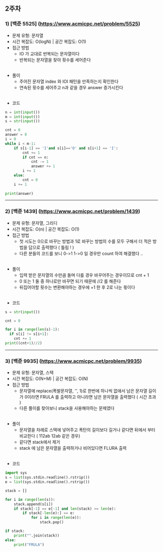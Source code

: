 ## 2주차
### 1) [백준 5525] (https://www.acmicpc.net/problem/5525)
- 문제 유형: 문자열
- 시간 복잡도: O(logN)  |  공간 복잡도: O(1)
- 접근 방법
    - IO 가 교대로 반복되는 문자열이다
    - 반복되는 문자열을 찾아 횟수를 세어준다
<br/><br/>
* 풀이
  * 주어진 문자열 index 와 IOI 패턴을 만족하는지 확인한다
  * 연속된 횟수를 세어주고 n과 같을 경우 answer 증가시킨다
<br/><br/>
- 코드
```python
n = int(input())
m = int(input())
s = str(input())

cnt = 0
answer = 0
i = 0 
while i < m-1:
    if s[i-1] == 'I'and s[i]=='O' and s[i+1] == 'I':
        cnt += 1
        if cnt == n:
            cnt -= 1
            answer += 1
        i += 1
    else:
        cnt = 0
    i += 1            
          
print(answer)
```
---

### 2) [백준 1439] (https://www.acmicpc.net/problem/1439)
- 문제 유형: 문자열, 그리디
- 시간 복잡도: O(n) |  공간 복잡도: O(1)
- 접근 방법
    - 첫 시도는 0으로 바꾸는 방법과 1로 바꾸는 방법의 수를 모두 구해서 더 적은 방법을 답으로 출력했다 ( 틀림 ! )
    - 다른 분들의 코드를 보니 0->1 1->0 일 경우만 count 하여 해결했다 .. 
<br/><br/>
* 풀이
  * 입력 받은 문자열의 수만큼 돌며 다를 경우 바꾸어주는 경우이므로 cnt + 1
  * 0 또는 1 둘 중 하나로만 바꾸면 되기 때문에 //2 를 해준다
  * 뒤집어야할 횟수는 변환해야하는 경우에 +1 한 후 2로 나눈 몫이다
<br/><br/>
- 코드
```python
s = str(input())

cnt = 0

for i in range(len(s)-1):
  if s[i] != s[i+1]:
    cnt += 1
print((cnt+1)//2)
```
---

### 3) [백준 9935] (https://www.acmicpc.net/problem/9935)
- 문제 유형: 문자열, 스택
- 시간 복잡도:  O(N+M)  |  공간 복잡도: O(N)
- 접근 방법
    - 문자열에 replace(폭발문자열, '', 1)로 한번에 하나씩 없애서 남은 문자열 길이가 0이라면 
    FRULA 를 출력하고 아니라면 남은 문자열을 출력했다 ( 시간 초과 )
    - 다른 풀이를 찾아보니 stack을 사용해야하는 문제였다
<br/><br/>
* 풀이
  * 문자열을 차례로 스택에 넣어주고 폭탄의 길이보다 길거나 같다면 뒤에서 부터 비교한다 ( 112ab 12ab 같은 경우)
  * 같다면 stack에서 제거 
  * stack 에 남은 문자열을 출력하거나 비어있다면 FLURA 출력
<br/><br/>
- 코드
```python
import sys
s = list(sys.stdin.readline().rstrip())
e = list(sys.stdin.readline().rstrip())

stack = []

for i in range(len(s)):
    stack.append(s[i])
    if stack[-1] == e[-1] and len(stack) >= len(e):
        if stack[-len(e):] == e:
            for i in range(len(e)):
                stack.pop()

if stack:
    print("".join(stack))
else:
    print("FRULA")        

```

